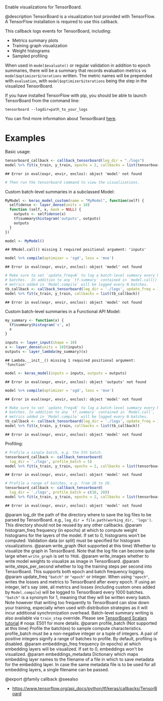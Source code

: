 Enable visualizations for TensorBoard.

@description
TensorBoard is a visualization tool provided with TensorFlow. A TensorFlow
installation is required to use this callback.

This callback logs events for TensorBoard, including:

* Metrics summary plots
* Training graph visualization
* Weight histograms
* Sampled profiling

When used in `model$evaluate()` or regular validation
in addition to epoch summaries, there will be a summary that records
evaluation metrics vs `model$optimizer$iterations` written. The metric names
will be prepended with `evaluation`, with `model$optimizer$iterations` being
the step in the visualized TensorBoard.

If you have installed TensorFlow with pip, you should be able
to launch TensorBoard from the command line:

```
tensorboard --logdir=path_to_your_logs
```

You can find more information about TensorBoard
[here](https://www.tensorflow.org/get_started/summaries_and_tensorboard).

# Examples
Basic usage:


```r
tensorboard_callback <- callback_tensorboard(log_dir = "./logs")
model %>% fit(x_train, y_train, epochs = 2, callbacks = list(tensorboard_callback))
```

```
## Error in eval(expr, envir, enclos): object 'model' not found
```

```r
# Then run the tensorboard command to view the visualizations.
```

Custom batch-level summaries in a subclassed Model:


```r
MyModel <- keras_model_custom(name = "MyModel", function(self) {
  self$dense <- layer_dense(units = 10)
  function (self, x, mask = NULL) {
    outputs <- self$dense(x)
    tf$summary$histogram('outputs', outputs)
    outputs
  }
})

model <- MyModel()
```

```
## RModel.call() missing 1 required positional argument: 'inputs'
```

```r
model %>% compile(optimizer = 'sgd', loss = 'mse')
```

```
## Error in eval(expr, envir, enclos): object 'model' not found
```

```r
# Make sure to set `update_freq=N` to log a batch-level summary every N
# batches.  In addition to any `tf.summary` contained in `model.call()`,
# metrics added in `Model.compile` will be logged every N batches.
tb_callback <- callback_tensorboard(log_dir = './logs', update_freq = 1)
model %>% fit(x_train, y_train, callbacks = list(tb_callback))
```

```
## Error in eval(expr, envir, enclos): object 'model' not found
```

Custom batch-level summaries in a Functional API Model:


```r
my_summary <- function(x) {
  tf$summary$histogram('x', x)
  x
}

inputs <- layer_input(shape = 10)
x <- layer_dense(units = 10)(inputs)
outputs <- layer_lambda(my_summary)(x)
```

```
## Lambda.__init__() missing 1 required positional argument: 'function'
```

```r
model <- keras_model(inputs = inputs, outputs = outputs)
```

```
## Error in eval(expr, envir, enclos): object 'outputs' not found
```

```r
model %>% compile(optimizer = 'sgd', loss = 'mse')
```

```
## Error in eval(expr, envir, enclos): object 'model' not found
```

```r
# Make sure to set `update_freq=N` to log a batch-level summary every N
# batches. In addition to any `tf.summary` contained in `Model.call`,
# metrics added in `Model.compile` will be logged every N batches.
tb_callback <- callback_tensorboard(log_dir = './logs', update_freq = 1)
model %>% fit(x_train, y_train, callbacks = list(tb_callback))
```

```
## Error in eval(expr, envir, enclos): object 'model' not found
```

Profiling:


```r
# Profile a single batch, e.g. the 5th batch.
tensorboard_callback <- callback_tensorboard(
  log_dir = './logs', profile_batch = 5)
model %>% fit(x_train, y_train, epochs = 2, callbacks = list(tensorboard_callback))
```

```
## Error in eval(expr, envir, enclos): object 'model' not found
```

```r
# Profile a range of batches, e.g. from 10 to 20.
tensorboard_callback <- callback_tensorboard(
  log_dir = './logs', profile_batch = c(10, 20))
model %>% fit(x_train, y_train, epochs = 2, callbacks = list(tensorboard_callback))
```

```
## Error in eval(expr, envir, enclos): object 'model' not found
```

@param log_dir the path of the directory where to save the log files to be
    parsed by TensorBoard. e.g.,
    `log_dir = file.path(working_dir, 'logs')`.
    This directory should not be reused by any other callbacks.
@param histogram_freq frequency (in epochs) at which to compute
    weight histograms for the layers of the model. If set to 0,
    histograms won't be computed. Validation data (or split) must be
    specified for histogram visualizations.
@param write_graph (Not supported at this time)
    Whether to visualize the graph in TensorBoard.
    Note that the log file can become quite large
    when `write_graph` is set to `TRUE`.
@param write_images whether to write model weights to visualize as image in
    TensorBoard.
@param write_steps_per_second whether to log the training steps per second
    into TensorBoard. This supports both epoch and batch frequency
    logging.
@param update_freq `"batch"` or `"epoch"` or integer. When using `"epoch"`,
    writes the losses and metrics to TensorBoard after every epoch.
    If using an integer, let's say `1000`, all metrics and losses
    (including custom ones added by `Model.compile`) will be logged to
    TensorBoard every 1000 batches. `"batch"` is a synonym for 1,
    meaning that they will be written every batch.
    Note however that writing too frequently to TensorBoard can slow
    down your training, especially when used with distribution
    strategies as it will incur additional synchronization overhead.
    Batch-level summary writing is also available via `train_step`
    override. Please see
    [TensorBoard Scalars tutorial](
        https://www.tensorflow.org/tensorboard/scalars_and_keras#batch-level_logging)  # noqa: E501
    for more details.
@param profile_batch (Not supported at this time)
    Profile the batch(es) to sample compute characteristics.
    profile_batch must be a non-negative integer or a tuple of integers.
    A pair of positive integers signify a range of batches to profile.
    By default, profiling is disabled.
@param embeddings_freq frequency (in epochs) at which embedding layers will be
    visualized. If set to 0, embeddings won't be visualized.
@param embeddings_metadata Dictionary which maps embedding layer names to the
    filename of a file in which to save metadata for the embedding layer.
    In case the same metadata file is to be
    used for all embedding layers, a single filename can be passed.

@export
@family callback
@seealso
+ <https://www.tensorflow.org/api_docs/python/tf/keras/callbacks/TensorBoard>
